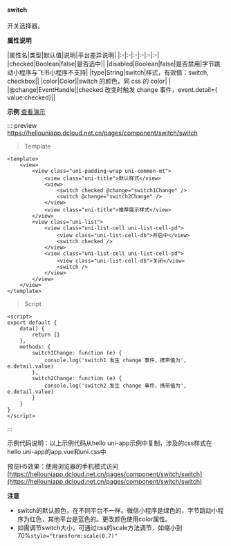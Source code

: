 #### switch

开关选择器。

**属性说明**

|属性名|类型|默认值|说明|平台差异说明|
|:-|:-|:-|:-|:-|:-|
|checked|Boolean|false|是否选中||
|disabled|Boolean|false|是否禁用|字节跳动小程序与飞书小程序不支持|
|type|String|switch|样式，有效值：switch, checkbox||
|color|Color||switch 的颜色，同 css 的 color|&nbsp;|
|@change|EventHandle||checked 改变时触发 change 事件，event.detail={ value:checked}||

**示例** [查看演示](https://hellouniapp.dcloud.net.cn/pages/component/switch/switch)
 
::: preview https://hellouniapp.dcloud.net.cn/pages/component/switch/switch
> Template
```vue
<template>
	<view>
		<view class="uni-padding-wrap uni-common-mt">
			<view class="uni-title">默认样式</view>
			<view>
				<switch checked @change="switch1Change" />
				<switch @change="switch2Change" />
			</view>
			<view class="uni-title">推荐展示样式</view>
		</view>
		<view class="uni-list">
			<view class="uni-list-cell uni-list-cell-pd">
				<view class="uni-list-cell-db">开启中</view>
				<switch checked />
			</view>
			<view class="uni-list-cell uni-list-cell-pd">
				<view class="uni-list-cell-db">关闭</view>
				<switch />
			</view>
		</view>
	</view>
</template>
```
> Script
```vue
<script>
export default {
    data() {
        return {}
    },
    methods: {
        switch1Change: function (e) {
            console.log('switch1 发生 change 事件，携带值为', e.detail.value)
        },
        switch2Change: function (e) {
            console.log('switch2 发生 change 事件，携带值为', e.detail.value)
        }
    }
}
</script>
```
:::


示例代码说明：以上示例代码从hello uni-app示例中复制，涉及的css样式在hello uni-app的app.vue和uni.css中

预览H5效果：使用浏览器的手机模式访问[https://hellouniapp.dcloud.net.cn/pages/component/switch/switch](https://hellouniapp.dcloud.net.cn/pages/component/switch/switch)

**注意**
- switch的默认颜色，在不同平台不一样。微信小程序是绿色的，字节跳动小程序为红色，其他平台是蓝色的。更改颜色使用color属性。
- 如需调节switch大小，可通过css的scale方法调节，如缩小到70%`style="transform:scale(0.7)"`
